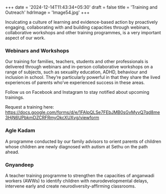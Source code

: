 +++
date = '2024-12-14T11:43:34+05:30'
draft = false
title = 'Training and Outreach'
hdrImage = 'Image54.jpg'
+++

Inculcating a culture of learning and evidence-based action by proactively engaging, collaborating with and building capacities through webinars, collaborative workshops and other training programmes, is a very important aspect of our work.

### Webinars and Workshops

Our training for families, teachers, students and other professionals is delivered through webinars and in-person collaborative workshops on a range of subjects, such as sexuality education, ADHD, behaviour and inclusion in school. They’re particularly powerful in that they share the lived experiences of parents who’ve experienced success in these areas.

Follow us on Facebook and Instagram to stay notified about upcoming trainings.

Request a training here: https://docs.google.com/forms/d/e/1FAIpQLSe7FEbJMB0sGvMyvQ7qd8me3HjN6UPbkmDZCRFRmyOkcXUXvg/viewform

### Agle Kadam

A programme conducted by our family advisors to orient parents of children whose children are newly diagnosed with autism at Sethu on the path ahead.

### Gnyandeep

A teacher training programme to strengthen the capacities of anganwadi workers (AWWs) to identify children with neurodevelopmental delays, intervene early and create neurodiversity-affirming classrooms.
